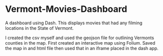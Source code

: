 # Vermont-Movies-Dashboard

A dashboard using Dash. This displays movies that had any filming locations in the State of Vermont.

I created the csv myself and used the geojson file for outlining Vermonts counties in the map. First created an interactive map using Folium. Saved the map in and html file then used that in an iframe placed in the dash app.
